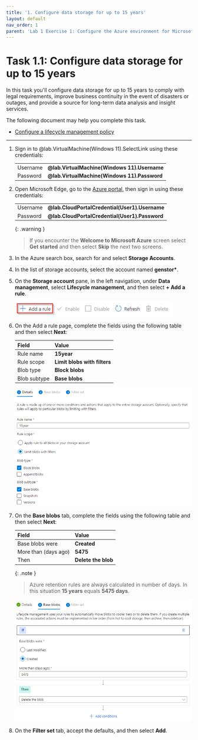 ```yaml
---
title: '1. Configure data storage for up to 15 years'
layout: default
nav_order: 1
parent: 'Lab 1 Exercise 1: Configure the Azure environment for Microsoft Sentinel'
---
```


# Task 1.1: Configure data storage for up to 15 years

In this task you'll configure data storage for up to 15 years to comply with legal requirements, improve business continuity in the event of disasters or outages, and provide a source for long-term data analysis and insight services.

The following document may help you complete this task.  

- [Configure a lifecycle management policy](https://learn.microsoft.com/en-us/azure/storage/blobs/lifecycle-management-policy-configure?tabs=azure-portal#create-or-manage-a-policy)

--- 

1. Sign in to @lab.VirtualMachine(Windows 11).SelectLink using these credentials:

    | | |
    |:--|:--|
    | Username | **@lab.VirtualMachine(Windows 11).Username** |
    | Password | **@lab.VirtualMachine(Windows 11).Password** |
    
1. Open Microsoft Edge, go to the [Azure portal](https://portal.azure.com), then sign in using these credentials:
   
    | | |
    |:--|:--|
    | Username | **@lab.CloudPortalCredential(User1).Username** |
    | Password | **@lab.CloudPortalCredential(User1).Password** |

    {: .warning }
    > If you encounter the **Welcome to Microsoft Azure** screen select **Get started** and then select **Skip** the next two screens.

1. In the Azure search box, search for and select **Storage Accounts**.

1. In the list of storage accounts, select the account named **genstor\***.

1. On the **Storage account** pane, in the left navigation, under **Data management**, select **Lifecycle management**, and then select **+ Add a rule**.

    ![addarule.png](../media/addarule.png)

1. On the Add a rule page, complete the fields using the following table and then select **Next**:

    | Field | Value |
    |:-----|:-----|
    | Rule name | **15year** |
    | Rule scope | **Limit blobs with filters** |
    | Blob type | **Block blobs** |
    | Blob subtype | **Base blobs** |

    ![addaruledetails.png](../media/addaruledetails.png)

1. On the **Base blobs** tab, complete the fields using the following table and then select **Next**:

    | Field | Value |
    |:-----|:-----|
    | Base blobs were | **Created** |
    | More than (days ago) | **5475** |
    | Then | **Delete the blob** |

    {: .note }
    > Azure retention rules are always calculated in number of days.  In this situation **15 years** equals **5475 days**.

    ![addarulebaseblobs.png](../media/addarulebaseblobs.png)

1. On the **Filter set** tab, accept the defaults, and then select **Add**.
